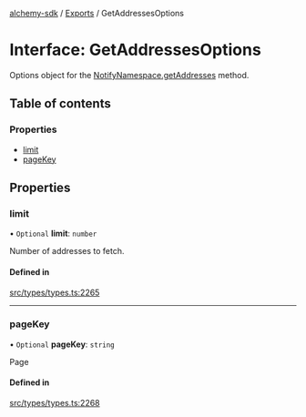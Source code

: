 [alchemy-sdk](../README.md) / [Exports](../modules.md) / GetAddressesOptions

# Interface: GetAddressesOptions

Options object for the [NotifyNamespace.getAddresses](../classes/NotifyNamespace.md#getaddresses) method.

## Table of contents

### Properties

- [limit](GetAddressesOptions.md#limit)
- [pageKey](GetAddressesOptions.md#pagekey)

## Properties

### limit

• `Optional` **limit**: `number`

Number of addresses to fetch.

#### Defined in

[src/types/types.ts:2265](https://github.com/alchemyplatform/alchemy-sdk-js/blob/46e9716/src/types/types.ts#L2265)

___

### pageKey

• `Optional` **pageKey**: `string`

Page

#### Defined in

[src/types/types.ts:2268](https://github.com/alchemyplatform/alchemy-sdk-js/blob/46e9716/src/types/types.ts#L2268)
